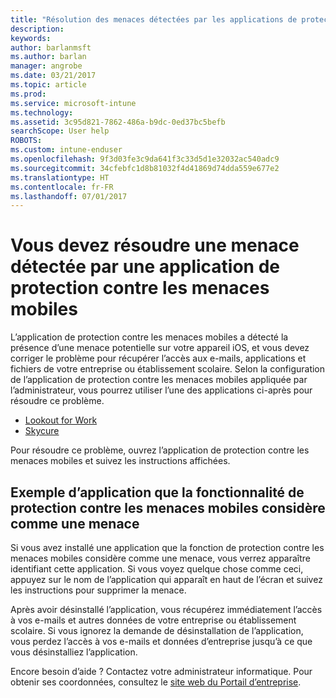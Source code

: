 ```yaml
---
title: "Résolution des menaces détectées par les applications de protection contre les menaces mobiles sur iOS | Microsoft Docs"
description: 
keywords: 
author: barlanmsft
ms.author: barlan
manager: angrobe
ms.date: 03/21/2017
ms.topic: article
ms.prod: 
ms.service: microsoft-intune
ms.technology: 
ms.assetid: 3c95d821-7862-486a-b9dc-0ed37bc5befb
searchScope: User help
ROBOTS: 
ms.custom: intune-enduser
ms.openlocfilehash: 9f3d03fe3c9da641f3c33d5d1e32032ac540adc9
ms.sourcegitcommit: 34cfebfc1d8b81032f4d41869d74dda559e677e2
ms.translationtype: HT
ms.contentlocale: fr-FR
ms.lasthandoff: 07/01/2017
---
```

# <a name="you-need-to-resolve-a-threat-found-by-a-mobile-threat-defense-app"></a>Vous devez résoudre une menace détectée par une application de protection contre les menaces mobiles

L’application de protection contre les menaces mobiles a détecté la présence d’une menace potentielle sur votre appareil iOS, et vous devez corriger le problème pour récupérer l’accès aux e-mails, applications et fichiers de votre entreprise ou établissement scolaire. Selon la configuration de l’application de protection contre les menaces mobiles appliquée par l’administrateur, vous pourrez utiliser l’une des applications ci-après pour résoudre ce problème.

* [Lookout for Work](you-need-to-resolve-a-threat-found-by-lookout-for-work-ios.md)
* [Skycure](you-need-to-resolve-a-threat-found-by-skycure-ios.md)

Pour résoudre ce problème, ouvrez l’application de protection contre les menaces mobiles et suivez les instructions affichées.

## <a name="example-of-an-app-that-mobile-threat-defense-sees-as-a-threat"></a>Exemple d’application que la fonctionnalité de protection contre les menaces mobiles considère comme une menace

Si vous avez installé une application que la fonction de protection contre les menaces mobiles considère comme une menace, vous verrez apparaître identifiant cette application. Si vous voyez quelque chose comme ceci, appuyez sur le nom de l’application qui apparaît en haut de l’écran et suivez les instructions pour supprimer la menace.

Après avoir désinstallé l’application, vous récupérez immédiatement l’accès à vos e-mails et autres données de votre entreprise ou établissement scolaire. Si vous ignorez la demande de désinstallation de l’application, vous perdez l’accès à vos e-mails et données d’entreprise jusqu’à ce que vous désinstalliez l’application.

Encore besoin d’aide ? Contactez votre administrateur informatique. Pour obtenir ses coordonnées, consultez le [site web du Portail d’entreprise](http://portal.manage.microsoft.com).
